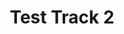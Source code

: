 ---
title: "Test Track 2"
artist: "Artist 2"
label: "Label 2"
labelLink: "https://example.com/label2"
youtube: "https://youtube.com/watch?v=example2"
bandcamp: "https://bandcamp.com/track2"
spotify: "https://open.spotify.com/track/example2"
pubDate: 2023-01-02
heroImage: "https://static.kdzu.org/test-track-2.jpg"
--- 